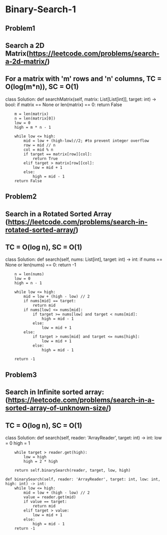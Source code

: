 # Binary-Search-1


## Problem1 
## Search a 2D Matrix(https://leetcode.com/problems/search-a-2d-matrix/)
## For a matrix with 'm' rows and 'n' columns, TC = O(log(m*n)), SC = O(1)
class Solution:
    def searchMatrix(self, matrix: List[List[int]], target: int) -> bool:
        if matrix == None or len(matrix) == 0:
            return False
        
        m = len(matrix)
        n = len(matrix[0])
        low = 0
        high = m * n - 1

        while low <= high:
            mid = low + (high-low)//2; #to prevent integer overflow
            row = mid // n
            col = mid % n
            if target == matrix[row][col]:
                return True
            elif target > matrix[row][col]:
                low = mid + 1
            else:
                high = mid - 1
        return False

## Problem2 
## Search in a Rotated Sorted Array (https://leetcode.com/problems/search-in-rotated-sorted-array/)
## TC = O(log n), SC = O(1)

class Solution:
    def search(self, nums: List[int], target: int) -> int:
        if nums == None or len(nums) == 0:
            return -1
        
        n = len(nums)
        low = 0
        high = n - 1

        while low <= high:
            mid = low + (high - low) // 2
            if nums[mid] == target:
                return mid
            if nums[low] <= nums[mid]:
                if target >= nums[low] and target < nums[mid]:
                    high = mid - 1
                else:
                    low = mid + 1
            else:
                if target > nums[mid] and target <= nums[high]:
                    low = mid + 1
                else:
                    high = mid - 1
        
        return -1



## Problem3
## Search in Infinite sorted array: (https://leetcode.com/problems/search-in-a-sorted-array-of-unknown-size/)
## TC = O(log n), SC = O(1)
class Solution:
    def search(self, reader: 'ArrayReader', target: int) -> int:
        low = 0
        high = 1

        while target > reader.get(high):
            low = high
            high = 2 * high

        return self.binarySearch(reader, target, low, high)

    def binarySearch(self, reader: 'ArrayReader', target: int, low: int, high: int) -> int:
        while low <= high:
            mid = low + (high - low) // 2
            value = reader.get(mid)
            if value == target:
                return mid
            elif target > value:
                low = mid + 1
            else:
                high = mid - 1
        return -1  

